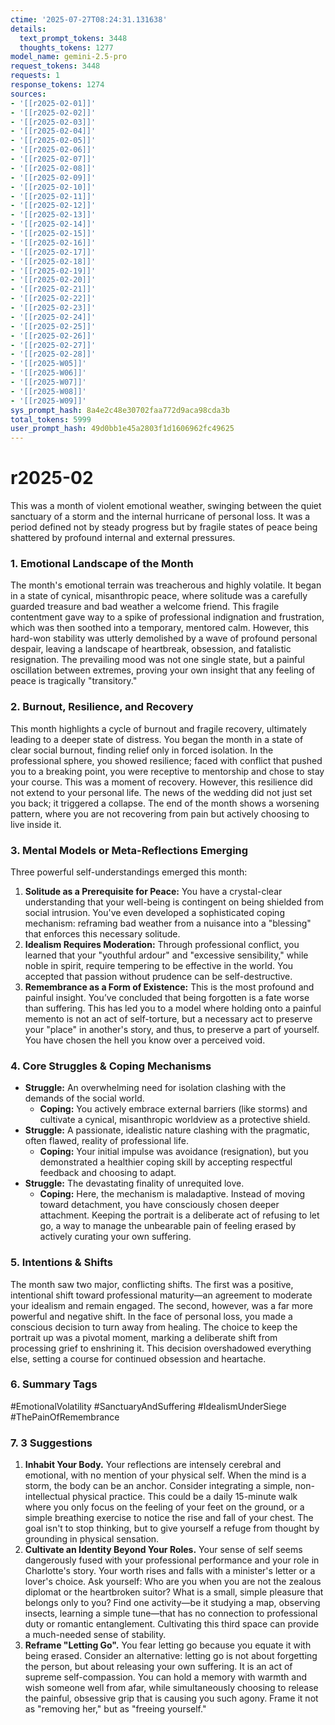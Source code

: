 ```yaml
---
ctime: '2025-07-27T08:24:31.131638'
details:
  text_prompt_tokens: 3448
  thoughts_tokens: 1277
model_name: gemini-2.5-pro
request_tokens: 3448
requests: 1
response_tokens: 1274
sources:
- '[[r2025-02-01]]'
- '[[r2025-02-02]]'
- '[[r2025-02-03]]'
- '[[r2025-02-04]]'
- '[[r2025-02-05]]'
- '[[r2025-02-06]]'
- '[[r2025-02-07]]'
- '[[r2025-02-08]]'
- '[[r2025-02-09]]'
- '[[r2025-02-10]]'
- '[[r2025-02-11]]'
- '[[r2025-02-12]]'
- '[[r2025-02-13]]'
- '[[r2025-02-14]]'
- '[[r2025-02-15]]'
- '[[r2025-02-16]]'
- '[[r2025-02-17]]'
- '[[r2025-02-18]]'
- '[[r2025-02-19]]'
- '[[r2025-02-20]]'
- '[[r2025-02-21]]'
- '[[r2025-02-22]]'
- '[[r2025-02-23]]'
- '[[r2025-02-24]]'
- '[[r2025-02-25]]'
- '[[r2025-02-26]]'
- '[[r2025-02-27]]'
- '[[r2025-02-28]]'
- '[[r2025-W05]]'
- '[[r2025-W06]]'
- '[[r2025-W07]]'
- '[[r2025-W08]]'
- '[[r2025-W09]]'
sys_prompt_hash: 8a4e2c48e30702faa772d9aca98cda3b
total_tokens: 5999
user_prompt_hash: 49d0bb1e45a2803f1d1606962fc49625
---
```

# r2025-02

This was a month of violent emotional weather, swinging between the quiet sanctuary of a storm and the internal hurricane of personal loss. It was a period defined not by steady progress but by fragile states of peace being shattered by profound internal and external pressures.

### 1. Emotional Landscape of the Month
The month's emotional terrain was treacherous and highly volatile. It began in a state of cynical, misanthropic peace, where solitude was a carefully guarded treasure and bad weather a welcome friend. This fragile contentment gave way to a spike of professional indignation and frustration, which was then soothed into a temporary, mentored calm. However, this hard-won stability was utterly demolished by a wave of profound personal despair, leaving a landscape of heartbreak, obsession, and fatalistic resignation. The prevailing mood was not one single state, but a painful oscillation between extremes, proving your own insight that any feeling of peace is tragically "transitory."

### 2. Burnout, Resilience, and Recovery
This month highlights a cycle of burnout and fragile recovery, ultimately leading to a deeper state of distress. You began the month in a state of clear social burnout, finding relief only in forced isolation. In the professional sphere, you showed resilience; faced with conflict that pushed you to a breaking point, you were receptive to mentorship and chose to stay your course. This was a moment of recovery. However, this resilience did not extend to your personal life. The news of the wedding did not just set you back; it triggered a collapse. The end of the month shows a worsening pattern, where you are not recovering from pain but actively choosing to live inside it.

### 3. Mental Models or Meta-Reflections Emerging
Three powerful self-understandings emerged this month:
1.  **Solitude as a Prerequisite for Peace:** You have a crystal-clear understanding that your well-being is contingent on being shielded from social intrusion. You've even developed a sophisticated coping mechanism: reframing bad weather from a nuisance into a "blessing" that enforces this necessary solitude.
2.  **Idealism Requires Moderation:** Through professional conflict, you learned that your "youthful ardour" and "excessive sensibility," while noble in spirit, require tempering to be effective in the world. You accepted that passion without prudence can be self-destructive.
3.  **Remembrance as a Form of Existence:** This is the most profound and painful insight. You’ve concluded that being forgotten is a fate worse than suffering. This has led you to a model where holding onto a painful memento is not an act of self-torture, but a necessary act to preserve your "place" in another's story, and thus, to preserve a part of yourself. You have chosen the hell you know over a perceived void.

### 4. Core Struggles & Coping Mechanisms
*   **Struggle:** An overwhelming need for isolation clashing with the demands of the social world.
    *   **Coping:** You actively embrace external barriers (like storms) and cultivate a cynical, misanthropic worldview as a protective shield.
*   **Struggle:** A passionate, idealistic nature clashing with the pragmatic, often flawed, reality of professional life.
    *   **Coping:** Your initial impulse was avoidance (resignation), but you demonstrated a healthier coping skill by accepting respectful feedback and choosing to adapt.
*   **Struggle:** The devastating finality of unrequited love.
    *   **Coping:** Here, the mechanism is maladaptive. Instead of moving toward detachment, you have consciously chosen deeper attachment. Keeping the portrait is a deliberate act of refusing to let go, a way to manage the unbearable pain of feeling erased by actively curating your own suffering.

### 5. Intentions & Shifts
The month saw two major, conflicting shifts. The first was a positive, intentional shift toward professional maturity—an agreement to moderate your idealism and remain engaged. The second, however, was a far more powerful and negative shift. In the face of personal loss, you made a conscious decision to turn away from healing. The choice to keep the portrait up was a pivotal moment, marking a deliberate shift from processing grief to enshrining it. This decision overshadowed everything else, setting a course for continued obsession and heartache.

### 6. Summary Tags
#EmotionalVolatility #SanctuaryAndSuffering #IdealismUnderSiege #ThePainOfRemembrance

### 7. 3 Suggestions
1.  **Inhabit Your Body.** Your reflections are intensely cerebral and emotional, with no mention of your physical self. When the mind is a storm, the body can be an anchor. Consider integrating a simple, non-intellectual physical practice. This could be a daily 15-minute walk where you only focus on the feeling of your feet on the ground, or a simple breathing exercise to notice the rise and fall of your chest. The goal isn't to stop thinking, but to give yourself a refuge from thought by grounding in physical sensation.
2.  **Cultivate an Identity Beyond Your Roles.** Your sense of self seems dangerously fused with your professional performance and your role in Charlotte's story. Your worth rises and falls with a minister's letter or a lover's choice. Ask yourself: Who are you when you are not the zealous diplomat or the heartbroken suitor? What is a small, simple pleasure that belongs only to you? Find one activity—be it studying a map, observing insects, learning a simple tune—that has no connection to professional duty or romantic entanglement. Cultivating this third space can provide a much-needed sense of stability.
3.  **Reframe "Letting Go".** You fear letting go because you equate it with being erased. Consider an alternative: letting go is not about forgetting the person, but about releasing your own suffering. It is an act of supreme self-compassion. You can hold a memory with warmth and wish someone well from afar, while simultaneously choosing to release the painful, obsessive grip that is causing you such agony. Frame it not as "removing her," but as "freeing yourself."